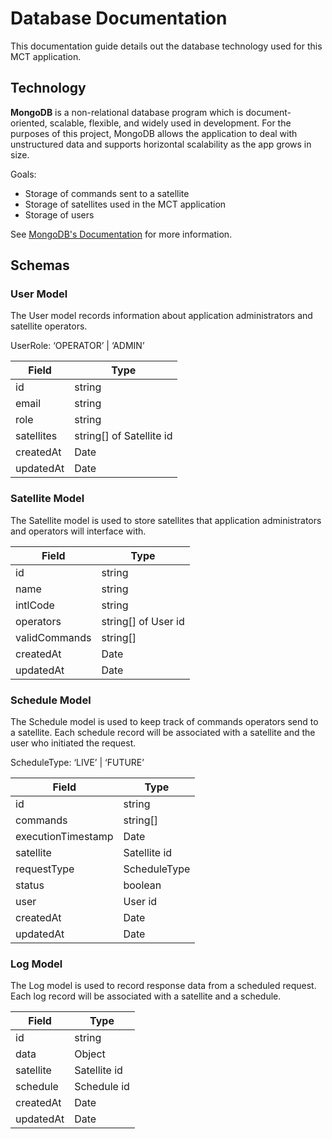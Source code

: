 # Database Documentation

This documentation guide details out the database technology used for this MCT application.

## Technology

**MongoDB** is a non-relational database program which is document-oriented, scalable, flexible, and widely used in development. For the purposes of this project, MongoDB allows the application to deal with unstructured data and supports horizontal scalability as the app grows in size.

Goals:

- Storage of commands sent to a satellite
- Storage of satellites used in the MCT application
- Storage of users

See [MongoDB's Documentation](https://www.mongodb.com/docs/) for more information.

## Schemas

### User Model

The User model records information about application administrators and satellite operators.

UserRole: ‘OPERATOR’ | ‘ADMIN’

| Field      | Type                     |
| ---------- | ------------------------ |
| id         | string                   |
| email      | string                   |
| role       | string                   |
| satellites | string[] of Satellite id |
| createdAt  | Date                     |
| updatedAt  | Date                     |

### Satellite Model

The Satellite model is used to store satellites that application administrators and operators will interface with.

| Field         | Type                |
| ------------- | ------------------- |
| id            | string              |
| name          | string              |
| intlCode      | string              |
| operators     | string[] of User id |
| validCommands | string[]            |
| createdAt     | Date                |
| updatedAt     | Date                |

### Schedule Model

The Schedule model is used to keep track of commands operators send to a satellite. Each schedule record will be associated with a satellite and the user who initiated the request.

ScheduleType: ‘LIVE’ | ‘FUTURE’

| Field              | Type         |
| ------------------ | ------------ |
| id                 | string       |
| commands           | string[]     |
| executionTimestamp | Date         |
| satellite          | Satellite id |
| requestType        | ScheduleType |
| status             | boolean      |
| user               | User id      |
| createdAt          | Date         |
| updatedAt          | Date         |

### Log Model

The Log model is used to record response data from a scheduled request. Each log record will be associated with a satellite and a schedule.

| Field     | Type         |
| --------- | ------------ |
| id        | string       |
| data      | Object       |
| satellite | Satellite id |
| schedule  | Schedule id  |
| createdAt | Date         |
| updatedAt | Date         |
